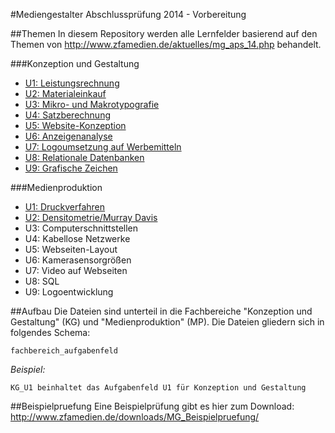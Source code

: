 #Mediengestalter Abschlussprüfung 2014 - Vorbereitung

##Themen
In diesem Repository werden alle Lernfelder basierend auf den Themen von http://www.zfamedien.de/aktuelles/mg_aps_14.php behandelt.

###Konzeption und Gestaltung

 - [U1: Leistungsrechnung](https://github.com/mbunge/MegAP2014/blob/master/KG/KG_U1.md)
 - [U2: Materialeinkauf](https://github.com/mbunge/MegAP2014/blob/master/KG/KG_U2.md)
 - [U3: Mikro- und Makrotypografie](https://github.com/mbunge/MegAP2014/blob/master/KG/KG_U3.md)
 - [U4: Satzberechnung](https://github.com/mbunge/MegAP2014/blob/master/KG/KG_U4.md)
 - [U5: Website-Konzeption](https://github.com/mbunge/MegAP2014/blob/master/KG/KG_U5.md)
 - [U6:	Anzeigenanalyse](https://github.com/mbunge/MegAP2014/blob/master/KG/KG_U6.md)
 - [U7:	Logoumsetzung auf Werbemitteln](https://github.com/mbunge/MegAP2014/blob/master/KG/KG_U7.md)
 - [U8: Relationale Datenbanken](https://github.com/mbunge/MegAP2014/blob/master/KG/KG_U8.md)
 - [U9:	Grafische Zeichen](https://github.com/mbunge/MegAP2014/blob/master/KG/KG_U9.md)

###Medienproduktion
 - [U1: Druckverfahren](https://github.com/mbunge/MegAP2014/blob/master/MP/MP_U1.md)
 - [U2: Densitometrie/Murray Davis](https://github.com/mbunge/MegAP2014/blob/master/MP/MP_U2.md)
 - U3: Computerschnittstellen
 - U4: Kabellose Netzwerke
 - U5:	Webseiten-Layout
 - U6: Kamerasensorgrößen
 - U7: Video auf Webseiten
 - U8: SQL
 - U9:	Logoentwicklung

##Aufbau
Die Dateien sind unterteil in die Fachbereiche "Konzeption und Gestaltung" (KG) und "Medienproduktion" (MP). Die Dateien gliedern sich in folgendes Schema:

```
fachbereich_aufgabenfeld
```

_Beispiel:_
```
KG_U1 beinhaltet das Aufgabenfeld U1 für Konzeption und Gestaltung
```

##Beispielpruefung
Eine Beispielprüfung gibt es hier zum Download: http://www.zfamedien.de/downloads/MG_Beispielpruefung/
